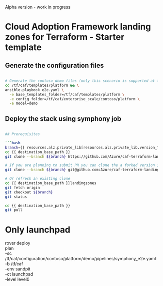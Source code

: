 Alpha version - work in progress

# Cloud Adoption Framework landing zones for Terraform - Starter template

## Generate the configuration files

```bash

# Generate the contoso demo files (only this scenario is supported at the moment. More to come)
cd /tf/caf/templates/platform && \
ansible-playbook e2e.yaml \
  -e base_templates_folder=/tf/caf/templates/platform \
  -e config_folder=/tf/caf/enterprise_scale/contoso/platform \
  -e model=demo

```

## Deploy the stack using symphony job

```bash

## Prerequisites

```bash
branch={{ resources.alz.private_lib[resources.alz.private_lib.version_to_deploy].caf_landingzone_branch }}
cd {{ destination_base_path }}
git clone --branch ${branch} https://github.com/Azure/caf-terraform-landingzones.git landingzones

# If you are planning to submit PR you can clone the a forked version instead
git clone --branch ${branch} git@github.com:Azure/caf-terraform-landingzones.git landingzones

# Or refresh an existing clone
cd {{ destination_base_path }}landingzones
git fetch origin
git checkout ${branch}
git status

cd {{ destination_base_path }}
git pull


```


# Only launchpad

 rover deploy \
  plan \
  -sc /tf/caf/configuration/contoso/platform/demo/pipelines/symphony_e2e.yaml \
  -b /tf/caf \
  -env sandpit \
  -ct launchpad \
  -level level0


```